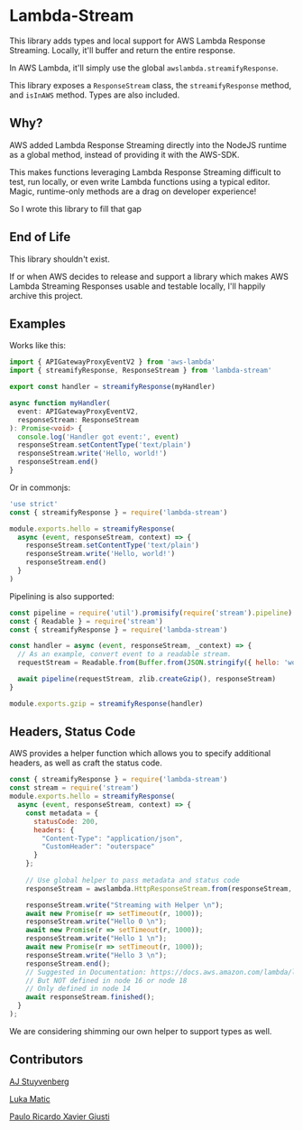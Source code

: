 # Lambda-Stream

This library adds types and local support for AWS Lambda Response Streaming. Locally, it'll buffer and return the entire response.

In AWS Lambda, it'll simply use the global `awslambda.streamifyResponse`.

This library exposes a `ResponseStream` class, the `streamifyResponse` method, and `isInAWS` method. Types are also included.

## Why?

AWS added Lambda Response Streaming directly into the NodeJS runtime as a global method, instead of providing it with the AWS-SDK.

This makes functions leveraging Lambda Response Streaming difficult to test, run locally, or even write Lambda functions using a typical editor. Magic, runtime-only methods are a drag on developer experience!

So I wrote this library to fill that gap

## End of Life

This library shouldn't exist.

If or when AWS decides to release and support a library which makes AWS Lambda Streaming Responses usable and testable locally, I'll happily archive this project.

## Examples

Works like this:

```typescript
import { APIGatewayProxyEventV2 } from 'aws-lambda'
import { streamifyResponse, ResponseStream } from 'lambda-stream'

export const handler = streamifyResponse(myHandler)

async function myHandler(
  event: APIGatewayProxyEventV2,
  responseStream: ResponseStream
): Promise<void> {
  console.log('Handler got event:', event)
  responseStream.setContentType('text/plain')
  responseStream.write('Hello, world!')
  responseStream.end()
}
```

Or in commonjs:

```javascript
'use strict'
const { streamifyResponse } = require('lambda-stream')

module.exports.hello = streamifyResponse(
  async (event, responseStream, context) => {
    responseStream.setContentType('text/plain')
    responseStream.write('Hello, world!')
    responseStream.end()
  }
)
```

Pipelining is also supported:

```javascript
const pipeline = require('util').promisify(require('stream').pipeline)
const { Readable } = require('stream')
const { streamifyResponse } = require('lambda-stream')

const handler = async (event, responseStream, _context) => {
  // As an example, convert event to a readable stream.
  requestStream = Readable.from(Buffer.from(JSON.stringify({ hello: 'world' })))

  await pipeline(requestStream, zlib.createGzip(), responseStream)
}

module.exports.gzip = streamifyResponse(handler)
```

## Headers, Status Code
AWS provides a helper function which allows you to specify additional headers, as well as craft the status code.

```javascript
const { streamifyResponse } = require('lambda-stream')
const stream = require('stream')
module.exports.hello = streamifyResponse(
  async (event, responseStream, context) => {
    const metadata = {
      statusCode: 200,
      headers: {
        "Content-Type": "application/json",
        "CustomHeader": "outerspace"
      }
    };
    
    // Use global helper to pass metadata and status code
    responseStream = awslambda.HttpResponseStream.from(responseStream, metadata);

    responseStream.write("Streaming with Helper \n");
    await new Promise(r => setTimeout(r, 1000));
    responseStream.write("Hello 0 \n");
    await new Promise(r => setTimeout(r, 1000));
    responseStream.write("Hello 1 \n");
    await new Promise(r => setTimeout(r, 1000));
    responseStream.write("Hello 3 \n");
    responseStream.end();
    // Suggested in Documentation: https://docs.aws.amazon.com/lambda/latest/dg/response-streaming-tutorial.html
    // But NOT defined in node 16 or node 18
    // Only defined in node 14
    await responseStream.finished();
  }
);
```

We are considering shimming our own helper to support types as well.

## Contributors
[AJ Stuyvenberg](https://github.com/astuyve)

[Luka Matic](https://github.com/maticluka999)

[Paulo Ricardo Xavier Giusti](https://github.com/prxg22)
